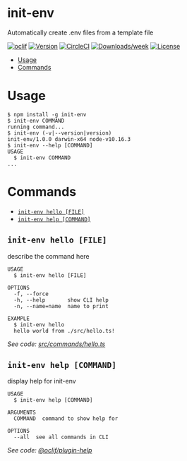 init-env
================

Automatically create .env files from a template file

[![oclif](https://img.shields.io/badge/cli-oclif-brightgreen.svg)](https://oclif.io)
[![Version](https://img.shields.io/npm/v/init-env.svg)](https://npmjs.org/package/init-env)
[![CircleCI](https://circleci.com/gh/duluca/init-env/tree/master.svg?style=shield)](https://circleci.com/gh/duluca/init-env/tree/master)
[![Downloads/week](https://img.shields.io/npm/dw/init-env.svg)](https://npmjs.org/package/init-env)
[![License](https://img.shields.io/npm/l/init-env.svg)](https://github.com/duluca/init-env/blob/master/package.json)

<!-- toc -->
* [Usage](#usage)
* [Commands](#commands)
<!-- tocstop -->
# Usage
<!-- usage -->
```sh-session
$ npm install -g init-env
$ init-env COMMAND
running command...
$ init-env (-v|--version|version)
init-env/1.0.0 darwin-x64 node-v10.16.3
$ init-env --help [COMMAND]
USAGE
  $ init-env COMMAND
...
```
<!-- usagestop -->
# Commands
<!-- commands -->
* [`init-env hello [FILE]`](#init-env-hello-file)
* [`init-env help [COMMAND]`](#init-env-help-command)

## `init-env hello [FILE]`

describe the command here

```
USAGE
  $ init-env hello [FILE]

OPTIONS
  -f, --force
  -h, --help       show CLI help
  -n, --name=name  name to print

EXAMPLE
  $ init-env hello
  hello world from ./src/hello.ts!
```

_See code: [src/commands/hello.ts](https://github.com/duluca/init-env/blob/v1.0.0/src/commands/hello.ts)_

## `init-env help [COMMAND]`

display help for init-env

```
USAGE
  $ init-env help [COMMAND]

ARGUMENTS
  COMMAND  command to show help for

OPTIONS
  --all  see all commands in CLI
```

_See code: [@oclif/plugin-help](https://github.com/oclif/plugin-help/blob/v2.2.1/src/commands/help.ts)_
<!-- commandsstop -->
